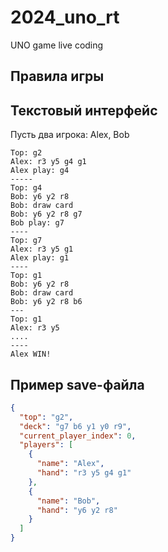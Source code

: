 # 2024_uno_rt
UNO game live coding

## Правила игры



## Текстовый интерфейс

Пусть два игрока: Alex, Bob

```
Top: g2
Alex: r3 y5 g4 g1
Alex play: g4
-----
Top: g4
Bob: y6 y2 r8
Bob: draw card
Bob: y6 y2 r8 g7
Bob play: g7
----
Top: g7
Alex: r3 y5 g1
Alex play: g1
----
Top: g1
Bob: y6 y2 r8
Bob: draw card
Bob: y6 y2 r8 b6
---
Top: g1
Alex: r3 y5
....
----
Alex WIN!
```

## Пример save-файла

```json
{
  "top": "g2",
  "deck": "g7 b6 y1 y0 r9",
  "current_player_index": 0,
  "players": [
    {
      "name": "Alex",
      "hand": "r3 y5 g4 g1"
    },
    {
      "name": "Bob",
      "hand": "y6 y2 r8"
    }
  ]
}
```